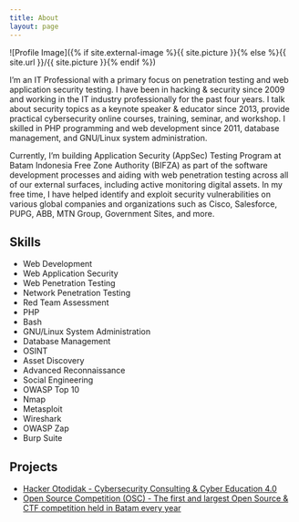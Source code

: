 ```yaml
---
title: About
layout: page
---
```

![Profile Image]({% if site.external-image %}{{ site.picture }}{% else %}{{ site.url }}/{{ site.picture }}{% endif %})

<p>I’m an IT Professional with a primary focus on penetration testing and web application security testing. I have been in hacking & security since 2009 and working in the IT industry professionally for the past four years. I talk about security topics as a keynote speaker & educator since 2013, provide practical cybersecurity online courses, training, seminar, and workshop. I skilled in PHP programming and web development since 2011, database management, and GNU/Linux system administration.</p>

<p>Currently, I’m building Application Security (AppSec) Testing Program at Batam Indonesia Free Zone Authority (BIFZA) as part of the software development processes and aiding with web penetration testing across all of our external surfaces, including active monitoring digital assets. In my free time, I have helped identify and exploit security vulnerabilities on various global companies and organizations such as Cisco, Salesforce, PUPG, ABB, MTN Group, Government Sites, and more.</p>

<h2>Skills</h2>

<ul class="skill-list">
	<li>Web Development</li>
	<li>Web Application Security</li>
	<li>Web Penetration Testing</li>
	<li>Network Penetration Testing</li>
	<li>Red Team Assessment</li>
	<li>PHP</li>
	<li>Bash</li>
	<li>GNU/Linux System Administration</li>
	<li>Database Management</li>
	<li>OSINT</li>
	<li>Asset Discovery</li>
	<li>Advanced Reconnaissance</li>
	<li>Social Engineering</li>
	<li>OWASP Top 10</li>
	<li>Nmap</li>
	<li>Metasploit</li>
	<li>Wireshark</li>
	<li>OWASP Zap</li>
	<li>Burp Suite</li>
</ul>

<h2>Projects</h2>

<ul>
	<li><a href="https://hackerotodidak.com/">Hacker Otodidak - Cybersecurity Consulting & Cyber Education 4.0</a></li>
	<li><a href="https://www.instagram.com/p/BM_WlDVBSZG/">Open Source Competition (OSC) - The first and largest Open Source & CTF competition held in Batam every year</a></li>
</ul>
